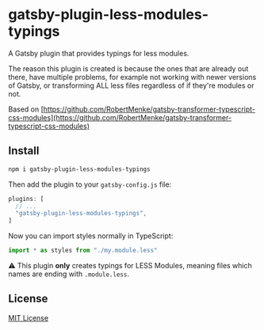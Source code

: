 # gatsby-plugin-less-modules-typings

A Gatsby plugin that provides typings for less modules.

The reason this plugin is created is because the ones that are already out there, have multiple problems, for example not working with newer versions of Gatsby, or transforming ALL less files regardless of if they're modules or not.

Based on [https://github.com/RobertMenke/gatsby-transformer-typescript-css-modules](https://github.com/RobertMenke/gatsby-transformer-typescript-css-modules)

## Install

```sh
npm i gatsby-plugin-less-modules-typings
```

Then add the plugin to your `gatsby-config.js` file:

```js
plugins: [
  // ...
  "gatsby-plugin-less-modules-typings",
]
```

Now you can import styles normally in TypeScript:

```ts
import * as styles from "./my.module.less"
```

:warning: This plugin **only** creates typings for LESS Modules, meaning files which names are ending with `.module.less`.

## License

[MIT License](LICENSE)
